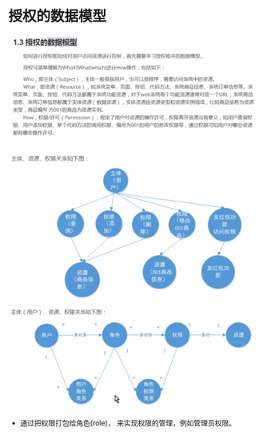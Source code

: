 # 授权的数据模型

![](../.gitbook/assets/image%20%28274%29.png)

![](../.gitbook/assets/image%20%28279%29.png)

![](../.gitbook/assets/image%20%28278%29.png)

* 通过把权限打包给角色\(role\)， 来实现权限的管理，例如管理员权限。

